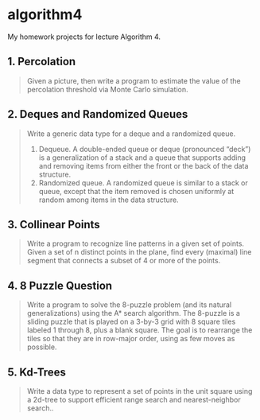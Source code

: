 # algorithm4

My homework projects for lecture Algorithm 4.

## 1. Percolation

>Given a picture, then write a program to estimate the value of the percolation threshold via Monte Carlo simulation.

## 2. Deques and Randomized Queues
>Write a generic data type for a deque and a randomized queue.
>1. Dequeue. A double-ended queue or deque (pronounced “deck”) is a generalization of a stack and a queue that supports adding and removing items from either the front or the back of the data structure. 
>2. Randomized queue. A randomized queue is similar to a stack or queue, except that the item removed is chosen uniformly at random among items in the data structure.

## 3. Collinear Points
>Write a program to recognize line patterns in a given set of points. 
>Given a set of n distinct points in the plane, find every (maximal) line segment that connects a subset of 4 or more of the points.

## 4. 8 Puzzle Question
>Write a program to solve the 8-puzzle problem (and its natural generalizations) using the A* search algorithm.
> The 8-puzzle is a sliding puzzle that is played on a 3-by-3 grid with 8 square tiles labeled 1 through 8, plus a blank square. The goal is to rearrange the tiles so that they are in row-major order, using as few moves as possible. 

## 5. Kd-Trees

>Write a data type to represent a set of points in the unit square using a 2d-tree to support efficient range search and nearest-neighbor search..
